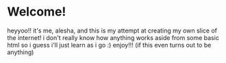 # Welcome!
heyyoo!!
it's me, alesha, and this is my attempt at creating my own slice of the internet!
i don't really know how anything works aside from some basic html so i guess i'll just learn as i go :)
enjoy!!!
(if this even turns out to be anything)
